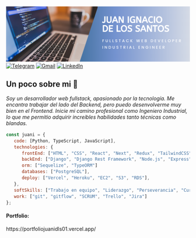 ![Header](https://github.com/JuanDls01/juandls01/raw/main/portadafullstackdeveloper.png)
</br>
[![Telegram](https://img.shields.io/badge/-TELEGRAM-2CA5E0?style=for-the-badge&logo=telegram&logoColor=white)](https://t.me/@JuanDls01)
[![Gmail](https://img.shields.io/badge/-GMAIL-D14836?style=for-the-badge&logo=gmail&logoColor=white)](mailto:juanignaciodelossantos01@gmail.com)
[![LinkedIn](https://img.shields.io/badge/-LINKEDIN-0077B5?style=for-the-badge&logo=linkedin&logoColor=white)](https://www.linkedin.com/in/juandelossantosdeveloper/)
</br>
<h2>Un poco sobre mi 🌱</h2>
<p><em>Soy un desarrollador web fullstack, apasionado por la tecnología. Me encantra trabajar del lado del Backend, pero puedo desenvolverme muy bien en el Frontend. Inicie mi camino profesional como Ingeniero Industrial, lo que me permitio adquirir increibles habilidades tanto técnicas como blandas.</br>
</em></p>

```javascript
const juani = {
   code: [Python, TypeScript, JavaScript],
   technologies: {
      frontEnd: ["HTML", "CSS", "React", "Next", "Redux", "TailwindCSS", "Figma"],
      backEnd: ["Django", "Django Rest Framework", "Node.js", "Express"],
      orm: ["Sequelize", "TypeORM"]
      databases: ["PostgreSQL"],
      deploy: ["Vercel", "Heroku", "EC2", "S3", "RDS"],
   },
   softSkills: ["Trabajo en equipo", "Liderazgo", "Perseverancia", "Curiosidad", "En constante aprendizaje"],
   work: ["git", "gitflow", "SCRUM", "Trello", "Jira"]
};
```

<h4>Portfolio:</h4>
https://portfoliojuanidls01.vercel.app/

<!--
**JuanDls01/juandls01** is a ✨ _special_ ✨ repository because its `README.md` (this file) appears on your GitHub profile.

Here are some ideas to get you started:

- 🔭 I’m currently working on ...
- 🌱 I’m currently learning ...
- 👯 I’m looking to collaborate on ...
- 🤔 I’m looking for help with ...
- 💬 Ask me about ...
- 📫 How to reach me: ...
- 😄 Pronouns: ...
- ⚡ Fun fact: ...
-->
